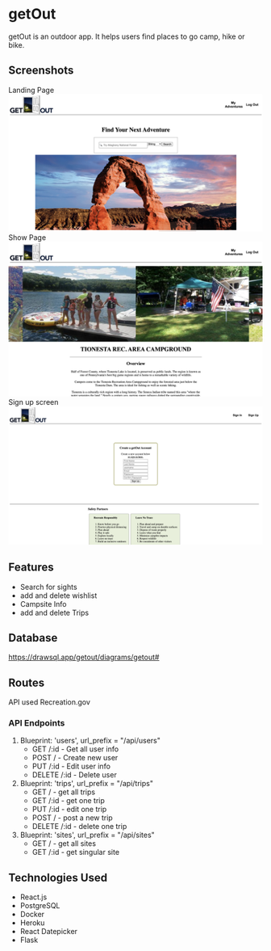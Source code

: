 # getOut
getOut is an outdoor app. It helps users find places to go camp, hike or bike.

## Screenshots
Landing Page
![Landing Page](client/src/assets/landingPage.png)
Show Page
![Show Page](client/src/assets/campground-show-page.png)
Sign up screen
![Sign Up Screen](client/src/assets/sign-up.png)

## Features
* Search for sights
* add and delete wishlist
* Campsite Info
* add and delete Trips

## Database
https://drawsql.app/getout/diagrams/getout#

## Routes
API used Recreation.gov

### API Endpoints
1. Blueprint: 'users', url_prefix = "/api/users"
    * GET /:id - Get all user info
    * POST / - Create new user
    * PUT /:id - Edit user info
    * DELETE /:id - Delete user
2. Blueprint: 'trips', url_prefix = "/api/trips"
    * GET / - get all trips
    * GET /:id - get one trip
    * PUT /:id - edit one trip
    * POST / - post a new trip
    * DELETE /:id - delete one trip
3. Blueprint: 'sites', url_prefix = "/api/sites"
    * GET / - get all sites
    * GET /:id - get singular site

## Technologies Used
* React.js
* PostgreSQL
* Docker
* Heroku
* React Datepicker
* Flask